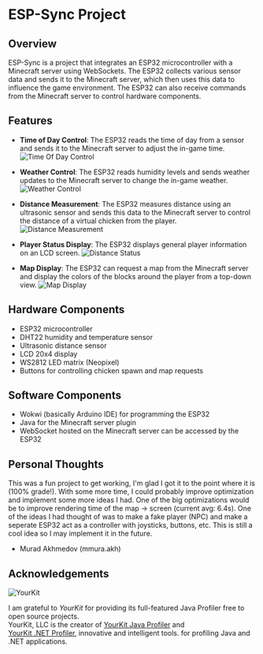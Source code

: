 # ESP-Sync Project

## Overview

ESP-Sync is a project that integrates an ESP32 microcontroller with a Minecraft server using WebSockets. The ESP32 collects various sensor data and sends it to the Minecraft server, which then uses this data to influence the game environment. The ESP32 can also receive commands from the Minecraft server to control hardware components.

## Features

- **Time of Day Control**: The ESP32 reads the time of day from a sensor and sends it to the Minecraft server to adjust the in-game time.
![Time Of Day Control](images/Time.gif)

- **Weather Control**: The ESP32 reads humidity levels and sends weather updates to the Minecraft server to change the in-game weather.
![Weather Control](images/Humiditiy.gif)

- **Distance Measurement**: The ESP32 measures distance using an ultrasonic sensor and sends this data to the Minecraft server to control the distance of a virtual chicken from the player.
![Distance Measurement](images/DistanceSensor.gif)

- **Player Status Display**: The ESP32 displays general player information on an LCD screen.
![Distance Status](images/Status.gif)

- **Map Display**: The ESP32 can request a map from the Minecraft server and display the colors of the blocks around the player from a top-down view.
![Map Display](images/Screen.gif)

## Hardware Components

- ESP32 microcontroller
- DHT22 humidity and temperature sensor
- Ultrasonic distance sensor
- LCD 20x4 display
- WS2812 LED matrix (Neopixel)
- Buttons for controlling chicken spawn and map requests

## Software Components

- Wokwi (basically Arduino IDE) for programming the ESP32
- Java for the Minecraft server plugin
- WebSocket hosted on the Minecraft server can be accessed by the ESP32

## Personal Thoughts
This was a fun project to get working, I'm glad I got it to the point where it is (100% grade!). With some more time, I could probably improve optimization and implement some more ideas I had. One of the big optimizations would be to improve rendering time of the map -> screen (current avg: 6.4s). One of the ideas I had thought of was to make a fake player (NPC) and make a seperate ESP32 act as a controller with joysticks, buttons, etc. This is still a cool idea so I may implement it in the future.
- Murad Akhmedov (mmura.akh)

## Acknowledgements
![YourKit](https://www.yourkit.com/images/yk_logo.svg)

I am grateful to *YourKit* for providing its full-featured Java Profiler free to open source projects.  
YourKit, LLC is the creator of [YourKit Java Profiler](https://www.yourkit.com/java/profiler/index.jsp) and  
[YourKit .NET Profiler](https://www.yourkit.com/.net/profiler/index.jsp), innovative and intelligent tools.
for profiling Java and .NET applications.
